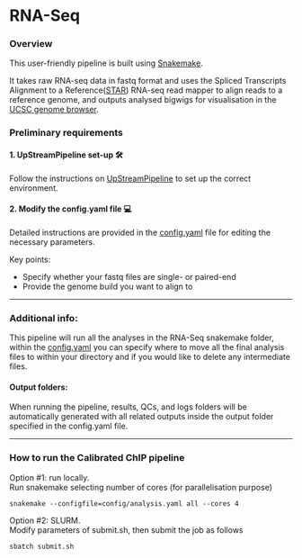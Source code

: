 # RNA-Seq

### Overview
This user-friendly pipeline is built using [Snakemake](https://snakemake.readthedocs.io/en/stable/).   

It takes raw RNA-seq data in fastq format and uses the Spliced Transcripts Alignment to a Reference([STAR](https://github.com/alexdobin/STAR)) RNA-seq read mapper to align reads to a reference genome, and outputs analysed bigwigs for visualisation in the [UCSC genome browser](https://genome.ucsc.edu/index.html). 

### Preliminary requirements 

#### 1. UpStreamPipeline set-up :hammer_and_wrench:

Follow the instructions on [UpStreamPipeline](https://github.com/Genome-Function-Initiative-Oxford/UpStreamPipeline) to set up the correct environment. 

#### 2. Modify the config.yaml file :computer:

Detailed instructions are provided in the [config.yaml](./config/analysis.yaml) file for editing the necessary parameters.   

Key points:   
- Specify whether your fastq files are single- or paired-end
- Provide the genome build you want to align to

***

### Additional info:
This pipeline will run all the analyses in the RNA-Seq snakemake folder, within the [config.yaml](./config/analysis.yaml) you can specify where to move all the final analysis files to within your directory and if you would like to delete any intermediate files.

#### Output folders:
When running the pipeline, results, QCs, and logs folders will be automatically generated with all related outputs inside the output folder specified in the config.yaml file.


***
### How to run the Calibrated ChIP pipeline
Option #1: run locally.   
Run snakemake selecting number of cores (for parallelisation purpose) 
```
snakemake --configfile=config/analysis.yaml all --cores 4
```
Option #2: SLURM.   
Modify parameters of submit.sh, then submit the job as follows 
```
sbatch submit.sh
```
